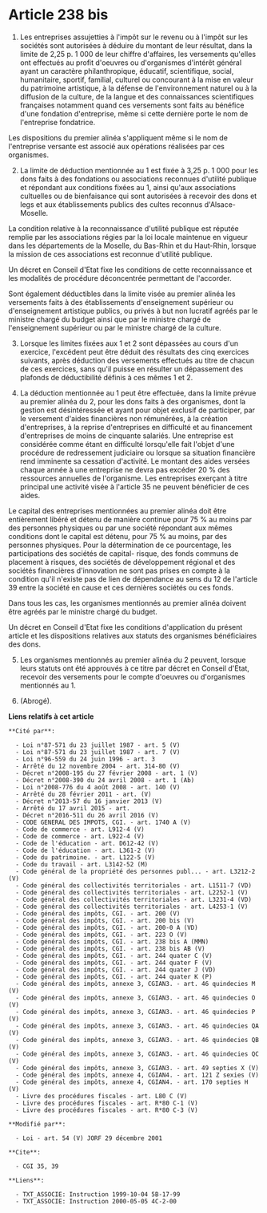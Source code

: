 # Article 238 bis

1. Les entreprises assujetties à l'impôt sur le revenu ou à l'impôt sur les sociétés sont autorisées à déduire du montant de
leur résultat, dans la limite de 2,25 p. 1 000 de leur chiffre d'affaires, les versements qu'elles ont effectués au profit
d'oeuvres ou d'organismes d'intérêt général ayant un caractère philanthropique, éducatif, scientifique, social, humanitaire,
sportif, familial, culturel ou concourant à la mise en valeur du patrimoine artistique, à la défense de l'environnement
naturel ou à la diffusion de la culture, de la langue et des connaissances scientifiques françaises notamment quand ces
versements sont faits au bénéfice d'une fondation d'entreprise, même si cette dernière porte le nom de l'entreprise
fondatrice.

Les dispositions du premier alinéa s'appliquent même si le nom de l'entreprise versante est associé aux opérations réalisées
par ces organismes.

2. La limite de déduction mentionnée au 1 est fixée à 3,25 p. 1 000 pour les dons faits à des fondations ou associations
reconnues d'utilité publique et répondant aux conditions fixées au 1, ainsi qu'aux associations cultuelles ou de bienfaisance
qui sont autorisées à recevoir des dons et legs et aux établissements publics des cultes reconnus d'Alsace-Moselle.

La condition relative à la reconnaissance d'utilité publique est réputée remplie par les associations régies par la loi
locale maintenue en vigueur dans les départements de la Moselle, du Bas-Rhin et du Haut-Rhin, lorsque la mission de ces
associations est reconnue d'utilité publique.

Un décret en Conseil d'Etat fixe les conditions de cette reconnaissance et les modalités de procédure déconcentrée permettant
de l'accorder.

Sont également déductibles dans la limite visée au premier alinéa les versements faits à des établissements d'enseignement
supérieur ou d'enseignement artistique publics, ou privés à but non lucratif agréés par le ministre chargé du budget ainsi
que par le ministre chargé de l'enseignement supérieur ou par le ministre chargé de la culture.

3. Lorsque les limites fixées aux 1 et 2 sont dépassées au cours d'un exercice, l'excédent peut être déduit des résultats des
cinq exercices suivants, après déduction des versements effectués au titre de chacun de ces exercices, sans qu'il puisse en
résulter un dépassement des plafonds de déductibilité définis à ces mêmes 1 et 2.

4. La déduction mentionnée au 1 peut être effectuée, dans la limite prévue au premier alinéa du 2, pour les dons faits à des
organismes, dont la gestion est désintéressée et ayant pour objet exclusif de participer, par le versement d'aides
financières non rémunérées, à la création d'entreprises, à la reprise d'entreprises en difficulté et au financement
d'entreprises de moins de cinquante salariés. Une entreprise est considérée comme étant en difficulté lorsqu'elle fait
l'objet d'une procédure de redressement judiciaire ou lorsque sa situation financière rend imminente sa cessation d'activité.
Le montant des aides versées chaque année à une entreprise ne devra pas excéder 20 % des ressources annuelles de l'organisme.
Les entreprises exerçant à titre principal une activité visée à l'article 35 ne peuvent bénéficier de ces aides.

Le capital des entreprises mentionnées au premier alinéa doit être entièrement libéré et détenu de manière continue pour 75 %
au moins par des personnes physiques ou par une société répondant aux mêmes conditions dont le capital est détenu, pour 75 %
au moins, par des personnes physiques. Pour la détermination de ce pourcentage, les participations des sociétés de capital-
risque, des fonds communs de placement à risques, des sociétés de développement régional et des sociétés financières
d'innovation ne sont pas prises en compte à la condition qu'il n'existe pas de lien de dépendance au sens du 12 de l'article
39 entre la société en cause et ces dernières sociétés ou ces fonds.

Dans tous les cas, les organismes mentionnés au premier alinéa doivent être agréés par le ministre chargé du budget.

Un décret en Conseil d'Etat fixe les conditions d'application du présent article et les dispositions relatives aux statuts
des organismes bénéficiaires des dons.

5. Les organismes mentionnés au premier alinéa du 2 peuvent, lorsque leurs statuts ont été approuvés à ce titre par décret en
Conseil d'Etat, recevoir des versements pour le compte d'oeuvres ou d'organismes mentionnés au 1.

6. (Abrogé).

**Liens relatifs à cet article**

	**Cité par**:

	  - Loi n°87-571 du 23 juillet 1987 - art. 5 (V)
	  - Loi n°87-571 du 23 juillet 1987 - art. 7 (V)
	  - Loi n°96-559 du 24 juin 1996 - art. 3
	  - Arrêté du 12 novembre 2004 - art. 314-80 (V)
	  - Décret n°2008-195 du 27 février 2008 - art. 1 (V)
	  - Décret n°2008-390 du 24 avril 2008 - art. 1 (Ab)
	  - Loi n°2008-776 du 4 août 2008 - art. 140 (V)
	  - Arrêté du 28 février 2011 - art. (V)
	  - Décret n°2013-57 du 16 janvier 2013 (V)
	  - Arrêté du 17 avril 2015 - art.
	  - Décret n°2016-511 du 26 avril 2016 (V)
	  - CODE GENERAL DES IMPOTS, CGI. - art. 1740 A (V)
	  - Code de commerce - art. L912-4 (V)
	  - Code de commerce - art. L922-4 (V)
	  - Code de l'éducation - art. D612-42 (V)
	  - Code de l'éducation - art. L361-2 (V)
	  - Code du patrimoine. - art. L122-5 (V)
	  - Code du travail - art. L3142-52 (M)
	  - Code général de la propriété des personnes publ... - art. L3212-2 (V)
	  - Code général des collectivités territoriales - art. L1511-7 (VD)
	  - Code général des collectivités territoriales - art. L2252-1 (V)
	  - Code général des collectivités territoriales - art. L3231-4 (VD)
	  - Code général des collectivités territoriales - art. L4253-1 (V)
	  - Code général des impôts, CGI. - art. 200 (V)
	  - Code général des impôts, CGI. - art. 200 bis (V)
	  - Code général des impôts, CGI. - art. 200-0 A (VD)
	  - Code général des impôts, CGI. - art. 223 O (V)
	  - Code général des impôts, CGI. - art. 238 bis A (MMN)
	  - Code général des impôts, CGI. - art. 238 bis AB (V)
	  - Code général des impôts, CGI. - art. 244 quater C (V)
	  - Code général des impôts, CGI. - art. 244 quater F (V)
	  - Code général des impôts, CGI. - art. 244 quater J (VD)
	  - Code général des impôts, CGI. - art. 244 quater K (P)
	  - Code général des impôts, annexe 3, CGIAN3. - art. 46 quindecies M (V)
	  - Code général des impôts, annexe 3, CGIAN3. - art. 46 quindecies O (V)
	  - Code général des impôts, annexe 3, CGIAN3. - art. 46 quindecies P (V)
	  - Code général des impôts, annexe 3, CGIAN3. - art. 46 quindecies QA (V)
	  - Code général des impôts, annexe 3, CGIAN3. - art. 46 quindecies QB (V)
	  - Code général des impôts, annexe 3, CGIAN3. - art. 46 quindecies QC (V)
	  - Code général des impôts, annexe 3, CGIAN3. - art. 49 septies X (V)
	  - Code général des impôts, annexe 4, CGIAN4. - art. 121 Z sexies (V)
	  - Code général des impôts, annexe 4, CGIAN4. - art. 170 septies H (V)
	  - Livre des procédures fiscales - art. L80 C (V)
	  - Livre des procédures fiscales - art. R*80 C-1 (V)
	  - Livre des procédures fiscales - art. R*80 C-3 (V)

	**Modifié par**:

	  - Loi - art. 54 (V) JORF 29 décembre 2001

	**Cite**:

	  - CGI 35, 39

	**Liens**:

	  - TXT_ASSOCIE: Instruction 1999-10-04 5B-17-99
	  - TXT_ASSOCIE: Instruction 2000-05-05 4C-2-00
